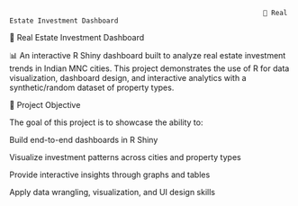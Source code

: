                                                                    🏢 Real Estate Investment Dashboard
🏢 Real Estate Investment Dashboard

📊 An interactive R Shiny dashboard built to analyze real estate investment trends in Indian MNC cities.
This project demonstrates the use of R for data visualization, dashboard design, and interactive analytics with a synthetic/random dataset of property types.

🎯 Project Objective

The goal of this project is to showcase the ability to:

Build end-to-end dashboards in R Shiny

Visualize investment patterns across cities and property types

Provide interactive insights through graphs and tables

Apply data wrangling, visualization, and UI design skills
